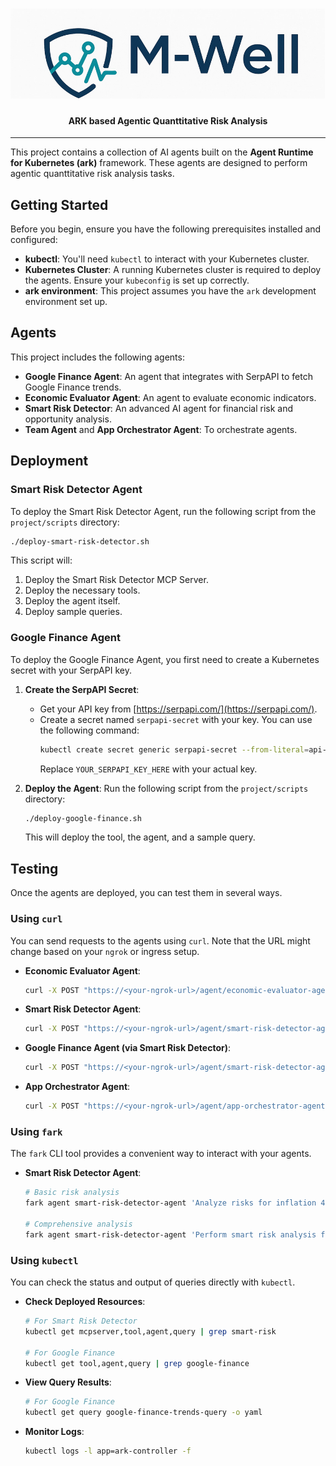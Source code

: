 <div align="center">
  <h1 align="center"><img src="./project/logo.jpeg"></img></h1>
  <h4 align="center">ARK based Agentic Quanttitative Risk Analysis</h4>
  <hr>
</div>

This project contains a collection of AI agents built on the **Agent Runtime for Kubernetes (ark)** framework. These agents are designed to perform agentic quanttitative risk analysis tasks.

## Getting Started

Before you begin, ensure you have the following prerequisites installed and configured:

*   **kubectl**: You'll need `kubectl` to interact with your Kubernetes cluster.
*   **Kubernetes Cluster**: A running Kubernetes cluster is required to deploy the agents. Ensure your `kubeconfig` is set up correctly.
*   **ark environment**: This project assumes you have the `ark` development environment set up.

## Agents

This project includes the following agents:
*   **Google Finance Agent**: An agent that integrates with SerpAPI to fetch Google Finance trends.
*   **Economic Evaluator Agent**: An agent to evaluate economic indicators.
*   **Smart Risk Detector**: An advanced AI agent for financial risk and opportunity analysis.
*   **Team Agent** and **App Orchestrator Agent**: To orchestrate agents.

## Deployment

### Smart Risk Detector Agent

To deploy the Smart Risk Detector Agent, run the following script from the `project/scripts` directory:

```bash
./deploy-smart-risk-detector.sh
```

This script will:
1.  Deploy the Smart Risk Detector MCP Server.
2.  Deploy the necessary tools.
3.  Deploy the agent itself.
4.  Deploy sample queries.

### Google Finance Agent

To deploy the Google Finance Agent, you first need to create a Kubernetes secret with your SerpAPI key.

1.  **Create the SerpAPI Secret**:
    *   Get your API key from [https://serpapi.com/](https://serpapi.com/).
    *   Create a secret named `serpapi-secret` with your key. You can use the following command:
        ```bash
        kubectl create secret generic serpapi-secret --from-literal=api-key='YOUR_SERPAPI_KEY_HERE'
        ```
        Replace `YOUR_SERPAPI_KEY_HERE` with your actual key.

2.  **Deploy the Agent**:
    Run the following script from the `project/scripts` directory:
    ```bash
    ./deploy-google-finance.sh
    ```
    This will deploy the tool, the agent, and a sample query.

## Testing

Once the agents are deployed, you can test them in several ways.

### Using `curl`

You can send requests to the agents using `curl`. Note that the URL might change based on your `ngrok` or ingress setup.

*   **Economic Evaluator Agent**:
    ```bash
    curl -X POST "https://<your-ngrok-url>/agent/economic-evaluator-agent" -H "Content-Type: application/json" -d '{ "input": "evaluate new values of inflation (0.5 update 10%), exchange rate (0.6 update 20%)" }'
    ```

*   **Smart Risk Detector Agent**:
    ```bash
    curl -X POST "https://<your-ngrok-url>/agent/smart-risk-detector-agent" -H "Content-Type: application/json" -d '{ "input": "Analyze risks: inflation 3.2%, interest rate 4.5%, exchange rate 1.15" }'
    ```

*   **Google Finance Agent (via Smart Risk Detector)**:
    ```bash
    curl -X POST "https://<your-ngrok-url>/agent/smart-risk-detector-agent/agent/google-finance-agent" -H "Content-Type: application/json" -d '{ "input": "what are the trends in morocco" }'
    ```
*   **App Orchestrator Agent**:
    ```bash
    curl -X POST "https://<your-ngrok-url>/agent/app-orchestrator-agent" -H "Content-Type: application/json" -d '{ "input": "what you want !" }'
    ```


### Using `fark`

The `fark` CLI tool provides a convenient way to interact with your agents.

*   **Smart Risk Detector Agent**:
    ```bash
    # Basic risk analysis
    fark agent smart-risk-detector-agent 'Analyze risks for inflation 4.5%, interest rate 5.2%, exchange rate 1.15'

    # Comprehensive analysis
    fark agent smart-risk-detector-agent 'Perform smart risk analysis for TechCorp with inflation 3.2%, rates 4.5%, FX 1.15'
    ```

### Using `kubectl`

You can check the status and output of queries directly with `kubectl`.

*   **Check Deployed Resources**:
    ```bash
    # For Smart Risk Detector
    kubectl get mcpserver,tool,agent,query | grep smart-risk

    # For Google Finance
    kubectl get tool,agent,query | grep google-finance
    ```

*   **View Query Results**:
    ```bash
    # For Google Finance
    kubectl get query google-finance-trends-query -o yaml
    ```

*   **Monitor Logs**:
    ```bash
    kubectl logs -l app=ark-controller -f
    ```
